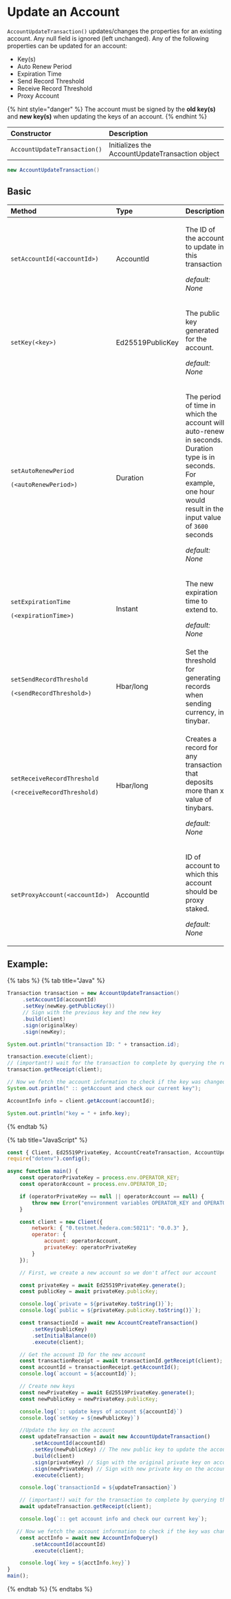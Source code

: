 # Update an Account

`AccountUpdateTransaction()` updates/changes the properties for an existing account. Any null field is ignored \(left unchanged\). Any of the following properties can be updated for an account:

* Key\(s\)
* Auto Renew Period
* Expiration Time
* Send Record Threshold
* Receive Record Threshold 
* Proxy Account

{% hint style="danger" %}
The account must be signed by the **old key\(s\)** and **new key\(s\)** when updating the keys of an account.
{% endhint %}

| Constructor | Description |
| :--- | :--- |
| `AccountUpdateTransaction()` | Initializes the AccountUpdateTransaction object |

```java
new AccountUpdateTransaction()
```

## Basic

<table>
  <thead>
    <tr>
      <th style="text-align:left">Method</th>
      <th style="text-align:left">Type</th>
      <th style="text-align:left">Description</th>
    </tr>
  </thead>
  <tbody>
    <tr>
      <td style="text-align:left"><code>setAccountId(&lt;accountId&gt;)</code>
      </td>
      <td style="text-align:left">AccountId</td>
      <td style="text-align:left">
        <p>The ID of the account to update in this transaction</p>
        <p><em>default:  None</em>
        </p>
        <p></p>
      </td>
    </tr>
    <tr>
      <td style="text-align:left"><code>setKey(&lt;key&gt;)</code>
      </td>
      <td style="text-align:left">Ed25519PublicKey</td>
      <td style="text-align:left">
        <p>The public key generated for the account.</p>
        <p><em>default:  None</em>
        </p>
      </td>
    </tr>
    <tr>
      <td style="text-align:left">
        <p><code>setAutoRenewPeriod</code>
        </p>
        <p><code>(&lt;autoRenewPeriod&gt;)</code>
        </p>
      </td>
      <td style="text-align:left">Duration</td>
      <td style="text-align:left">
        <p>The period of time in which the account will auto-renew in seconds. Duration
          type is in seconds. For example, one hour would result in the input value
          of <code>3600 </code>seconds</p>
        <p><em>default:  None</em>
        </p>
      </td>
    </tr>
    <tr>
      <td style="text-align:left">
        <p><code>setExpirationTime</code>
        </p>
        <p><code>(&lt;expirationTime&gt;)</code>
        </p>
      </td>
      <td style="text-align:left">Instant</td>
      <td style="text-align:left">
        <p>The new expiration time to extend to.</p>
        <p><em>default:  None</em>
        </p>
      </td>
    </tr>
    <tr>
      <td style="text-align:left">
        <p><code>setSendRecordThreshold</code>
        </p>
        <p><code>(&lt;sendRecordThreshold&gt;)</code>
        </p>
      </td>
      <td style="text-align:left">Hbar/long</td>
      <td style="text-align:left">Set the threshold for generating records when sending currency, in tinybar.</td>
    </tr>
    <tr>
      <td style="text-align:left">
        <p><code>setReceiveRecordThreshold</code>
        </p>
        <p><code>(&lt;receiveRecordThreshold)</code>
        </p>
      </td>
      <td style="text-align:left">Hbar/long</td>
      <td style="text-align:left">
        <p>Creates a record for any transaction that deposits more than x value of
          tinybars.</p>
        <p><em>default:  None</em>
        </p>
      </td>
    </tr>
    <tr>
      <td style="text-align:left"><code>setProxyAccount(&lt;accountId&gt;)</code>
      </td>
      <td style="text-align:left">AccountId</td>
      <td style="text-align:left">
        <p>ID of account to which this account should be proxy staked.</p>
        <p><em>default:  None</em>
        </p>
      </td>
    </tr>
  </tbody>
</table>

## Example:

{% tabs %}
{% tab title="Java" %}
```java
Transaction transaction = new AccountUpdateTransaction()
     .setAccountId(accountId)
     .setKey(newKey.getPublicKey())
     // Sign with the previous key and the new key
     .build(client)
     .sign(originalKey)
     .sign(newKey);

System.out.println("transaction ID: " + transaction.id);

transaction.execute(client);
// (important!) wait for the transaction to complete by querying the receipt
transaction.getReceipt(client);

// Now we fetch the account information to check if the key was changed
System.out.println(" :: getAccount and check our current key");

AccountInfo info = client.getAccount(accountId);

System.out.println("key = " + info.key);
```
{% endtab %}

{% tab title="JavaScript" %}
```javascript
const { Client, Ed25519PrivateKey, AccountCreateTransaction, AccountUpdateTransaction, AccountInfoQuery, AccountId} = require("@hashgraph/sdk");
require("dotenv").config();

async function main() {
    const operatorPrivateKey = process.env.OPERATOR_KEY;
    const operatorAccount = process.env.OPERATOR_ID;

    if (operatorPrivateKey == null || operatorAccount == null) {
        throw new Error("environment variables OPERATOR_KEY and OPERATOR_ID must be present");
    }

    const client = new Client({
        network: { "0.testnet.hedera.com:50211": "0.0.3" },
        operator: {
            account: operatorAccount,
            privateKey: operatorPrivateKey
        }
    });

    // First, we create a new account so we don't affect our account

    const privateKey = await Ed25519PrivateKey.generate();
    const publicKey = await privateKey.publicKey;

    console.log(`private = ${privateKey.toString()}`);
    console.log(`public = ${privateKey.publicKey.toString()}`);

    const transactionId = await new AccountCreateTransaction()
        .setKey(publicKey)
        .setInitialBalance(0)
        .execute(client);

    // Get the account ID for the new account
    const transactionReceipt = await transactionId.getReceipt(client);
    const accountId = transactionReceipt.getAccountId();
    console.log(`account = ${accountId}`);

    // Create new keys
    const newPrivateKey = await Ed25519PrivateKey.generate();
    const newPublicKey = newPrivateKey.publicKey;

    console.log(`:: update keys of account ${accountId}`)
    console.log(`setKey = ${newPublicKey}`)

    //Update the key on the account
    const updateTransaction = await new AccountUpdateTransaction()
        .setAccountId(accountId)
        .setKey(newPublicKey) // The new public key to update the account with
        .build(client)
        .sign(privateKey) // Sign with the original private key on account
        .sign(newPrivateKey) // Sign with new private key on the account
        .execute(client);

    console.log(`transactionId = ${updateTransaction}`)

    // (important!) wait for the transaction to complete by querying the receipt
    await updateTransaction.getReceipt(client);

    console.log(`:: get account info and check our current key`);

   // Now we fetch the account information to check if the key was changed
    const acctInfo = await new AccountInfoQuery()
        .setAccountId(accountId)
        .execute(client); 

    console.log(`key = ${acctInfo.key}`)
}
main();
```
{% endtab %}
{% endtabs %}

